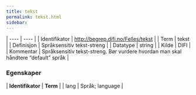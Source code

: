 ```yaml
---
title: tekst
permalink: tekst.html
sidebar:
---
```


| ---- | ---- |
| Identifikator | <http://begrep.difi.no/Felles/tekst> |
| Term | tekst |
| Definisjon | Språksensitiv tekst-streng |
| Datatype | string |
| Kilde | DIFI |
| Kommentar | Språksensitiv tekst-streng. Bør vurdere hvordan man skal håndtere “default” språk | 

### Egenskaper

| **Identifikator** | **Term** |
| lang | Språk; language |
